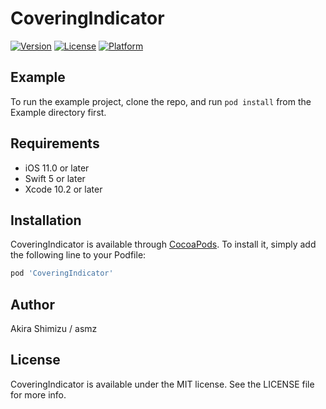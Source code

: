 # CoveringIndicator

[![Version](https://img.shields.io/cocoapods/v/CoveringIndicator.svg?style=flat)](https://cocoapods.org/pods/CoveringIndicator)
[![License](https://img.shields.io/cocoapods/l/CoveringIndicator.svg?style=flat)](https://cocoapods.org/pods/CoveringIndicator)
[![Platform](https://img.shields.io/cocoapods/p/CoveringIndicator.svg?style=flat)](https://cocoapods.org/pods/CoveringIndicator)

## Example

To run the example project, clone the repo, and run `pod install` from the Example directory first.

## Requirements

- iOS 11.0 or later
- Swift 5 or later
- Xcode 10.2 or later

## Installation

CoveringIndicator is available through [CocoaPods](https://cocoapods.org). To install
it, simply add the following line to your Podfile:

```ruby
pod 'CoveringIndicator'
```

## Author

Akira Shimizu / asmz

## License

CoveringIndicator is available under the MIT license. See the LICENSE file for more info.
